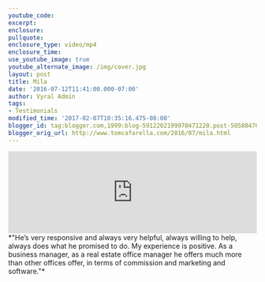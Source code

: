 ```yaml
---
youtube_code:
excerpt:
enclosure:
pullquote:
enclosure_type: video/mp4
enclosure_time:
use_youtube_image: true
youtube_alternate_image: /img/cover.jpg
layout: post
title: Mila
date: '2016-07-12T11:41:00.000-07:00'
author: Vyral Admin
tags:
- Testimonials
modified_time: '2017-02-07T10:35:16.475-08:00'
blogger_id: tag:blogger.com,1999:blog-5912202199970471220.post-5058047035310123884
blogger_orig_url: http://www.tomcafarella.com/2016/07/mila.html
---
```

<iframe width="100%" height="166" scrolling="no" frameborder="no" src="https://w.soundcloud.com/player/?url=https%3A//api.soundcloud.com/tracks/273355056&amp;color=ff5500"></iframe>
*"He’s very responsive and always very helpful, always willing to help, always does what he promised to do.  My experience is positive. As a business manager, as a real estate office manager he offers much more than other offices offer, in terms of commission and marketing and software."*
